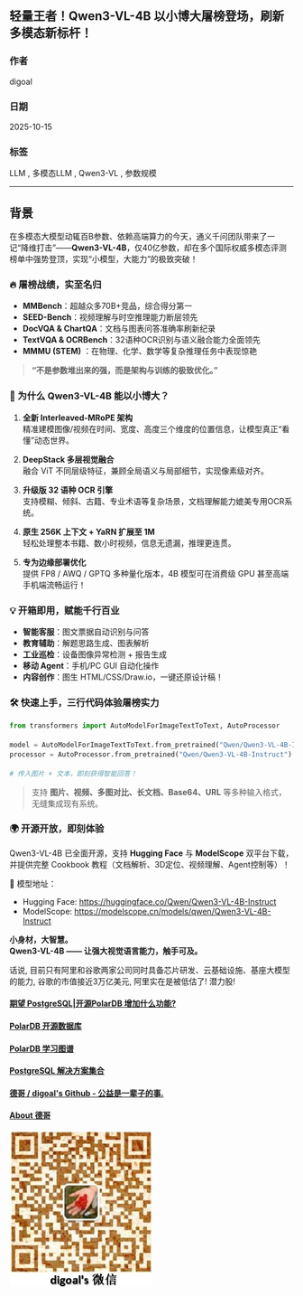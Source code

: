 ## 轻量王者！Qwen3-VL-4B 以小博大屠榜登场，刷新多模态新标杆！

### 作者
digoal

### 日期
2025-10-15

### 标签
LLM , 多模态LLM , Qwen3-VL , 参数规模 

----

## 背景
  
在多模态大模型动辄百B参数、依赖高端算力的今天，通义千问团队带来了一记“降维打击”——**Qwen3-VL-4B**，仅40亿参数，却在多个国际权威多模态评测榜单中强势登顶，实现“小模型，大能力”的极致突破！

### 🔥 屠榜战绩，实至名归

- **MMBench**：超越众多70B+竞品，综合得分第一  
- **SEED-Bench**：视频理解与时空推理能力断层领先  
- **DocVQA & ChartQA**：文档与图表问答准确率刷新纪录  
- **TextVQA & OCRBench**：32语种OCR识别与语义融合能力全面领先  
- **MMMU (STEM)** ：在物理、化学、数学等复杂推理任务中表现惊艳  

> **“不是参数堆出来的强，而是架构与训练的极致优化。”**

### 🌟 为什么 Qwen3-VL-4B 能以小博大？

1. **全新 Interleaved-MRoPE 架构**  
   精准建模图像/视频在时间、宽度、高度三个维度的位置信息，让模型真正“看懂”动态世界。

2. **DeepStack 多层视觉融合**  
   融合 ViT 不同层级特征，兼顾全局语义与局部细节，实现像素级对齐。

3. **升级版 32 语种 OCR 引擎**  
   支持模糊、倾斜、古籍、专业术语等复杂场景，文档理解能力媲美专用OCR系统。

4. **原生 256K 上下文 + YaRN 扩展至 1M**  
   轻松处理整本书籍、数小时视频，信息无遗漏，推理更连贯。

5. **专为边缘部署优化**  
   提供 FP8 / AWQ / GPTQ 多种量化版本，4B 模型可在消费级 GPU 甚至高端手机端流畅运行！

### 💡 开箱即用，赋能千行百业

- **智能客服**：图文票据自动识别与问答  
- **教育辅助**：解题思路生成、图表解析  
- **工业巡检**：设备图像异常检测 + 报告生成  
- **移动 Agent**：手机/PC GUI 自动化操作  
- **内容创作**：图生 HTML/CSS/Draw.io，一键还原设计稿！

### 🛠️ 快速上手，三行代码体验屠榜实力

```python
from transformers import AutoModelForImageTextToText, AutoProcessor

model = AutoModelForImageTextToText.from_pretrained("Qwen/Qwen3-VL-4B-Instruct", device_map="auto")
processor = AutoProcessor.from_pretrained("Qwen/Qwen3-VL-4B-Instruct")

# 传入图片 + 文本，即刻获得智能回答！
```

> 支持 **图片、视频、多图对比、长文档、Base64、URL** 等多种输入格式，无缝集成现有系统。

### 🌍 开源开放，即刻体验

Qwen3-VL-4B 已全面开源，支持 **Hugging Face** 与 **ModelScope** 双平台下载，并提供完整 Cookbook 教程（文档解析、3D定位、视频理解、Agent控制等）！

🔗 模型地址：  
- Hugging Face: https://huggingface.co/Qwen/Qwen3-VL-4B-Instruct  
- ModelScope: https://modelscope.cn/models/qwen/Qwen3-VL-4B-Instruct

**小身材，大智慧。**  
**Qwen3-VL-4B —— 让强大视觉语言能力，触手可及。**
  
话说, 目前只有阿里和谷歌两家公司同时具备芯片研发、云基础设施、基座大模型的能力, 谷歌的市值接近3万亿美元, 阿里实在是被低估了! 潜力股!   
    
#### [期望 PostgreSQL|开源PolarDB 增加什么功能?](https://github.com/digoal/blog/issues/76 "269ac3d1c492e938c0191101c7238216")
  
  
#### [PolarDB 开源数据库](https://openpolardb.com/home "57258f76c37864c6e6d23383d05714ea")
  
  
#### [PolarDB 学习图谱](https://www.aliyun.com/database/openpolardb/activity "8642f60e04ed0c814bf9cb9677976bd4")
  
  
#### [PostgreSQL 解决方案集合](../201706/20170601_02.md "40cff096e9ed7122c512b35d8561d9c8")
  
  
#### [德哥 / digoal's Github - 公益是一辈子的事.](https://github.com/digoal/blog/blob/master/README.md "22709685feb7cab07d30f30387f0a9ae")
  
  
#### [About 德哥](https://github.com/digoal/blog/blob/master/me/readme.md "a37735981e7704886ffd590565582dd0")
  
  
![digoal's wechat](../pic/digoal_weixin.jpg "f7ad92eeba24523fd47a6e1a0e691b59")
  
